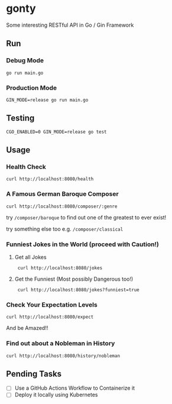 # gonty
Some interesting RESTful API in Go / Gin Framework

## Run

### Debug Mode

    go run main.go

### Production Mode

    GIN_MODE=release go run main.go


## Testing

    CGO_ENABLED=0 GIN_MODE=release go test


## Usage

### Health Check

    curl http://localhost:8080/health

### A Famous German Baroque Composer

    curl http://localhost:8080/composer/:genre

try `/composer/baroque` to find out one of the greatest to ever exist!

try something else too e.g. `/composer/classical`

### Funniest Jokes in the World (proceed with Caution!)

1. Get all Jokes

        curl http://localhost:8080/jokes

2. Get the Funniest (Most possibly Dangerous too!)

        curl http://localhost:8080/jokes?funniest=true

### Check Your Expectation Levels

    curl http://localhost:8080/expect

And be Amazed!!

### Find out about a Nobleman in History

    curl http://localhost:8080/history/nobleman

## Pending Tasks

- [ ] Use a GitHub Actions Workflow to Containerize it
- [ ] Deploy it locally using Kubernetes